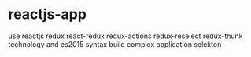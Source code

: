 # reactjs-app
use reactjs redux react-redux redux-actions redux-reselect redux-thunk technology and es2015 syntax build complex application selekton
